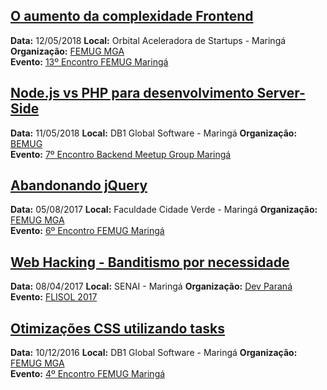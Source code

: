 [O aumento da complexidade Frontend](https://drive.google.com/open?id=1BJq3Im83frGh6scJUqpvT_ZwU03wLGpNVijVKqfbxPo)
----
**Data:**  12/05/2018
**Local:** Orbital Aceleradora de Startups - Maringá
**Organização:** [FEMUG MGA](https://github.com/femugmga)  
**Evento:** [13º Encontro FEMUG Maringá](https://www.meetup.com/pt-BR/femugmga/events/250075455/)


[Node.js vs PHP para desenvolvimento Server-Side](https://drive.google.com/open?id=11exCNXKAT5z42H2Ebk2YqqW_lKSGTHQECr6XDaSVKoM)
----
**Data:**  11/05/2018
**Local:** DB1 Global Software - Maringá
**Organização:** [BEMUG](https://github.com/bemugmga)  
**Evento:** [7º Encontro Backend Meetup Group Maringá](https://www.meetup.com/pt-BR/developerparana/events/250133057/)


[Abandonando jQuery](https://drive.google.com/open?id=1cw7Iu9GkW9HYImdK-BerH4us4UYz9jFVIklQrqhg32U)
----
**Data:**  05/08/2017
**Local:** Faculdade Cidade Verde - Maringá
**Organização:** [FEMUG MGA](https://github.com/femugmga)  
**Evento:** [6º Encontro FEMUG Maringá](https://www.meetup.com/pt-BR/femugmga/events/242049798/)

[Web Hacking - Banditismo por necessidade](https://drive.google.com/open?id=1eaN9BdtibI6xQ4h3cT_P7zi-Nf_vqevJaR3cJene5MA)
----
**Data:**  08/04/2017
**Local:** SENAI - Maringá
**Organização:** [Dev Paraná](https://devparana.org/)  
**Evento:** [FLISOL 2017](https://flisol.info/FLISOL2017/Brasil)


[Otimizações CSS utilizando tasks](https://drive.google.com/open?id=1PcFjcGgJwynxeT2lbBtPd_KiCam026lhdAouotstqa0)
----
**Data:**  10/12/2016
**Local:** DB1 Global Software - Maringá
**Organização:** [FEMUG MGA](https://github.com/femugmga)  
**Evento:** [4º Encontro FEMUG Maringá](https://www.meetup.com/pt-BR/femugmga/events/235894879/)

